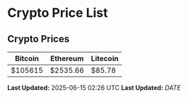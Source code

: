# Crypto Price List

## Crypto Prices
| Bitcoin | Ethereum | Litecoin |
| ------- | -------- | -------- |
| $105615 | $2535.66 | $85.78 |
**Last Updated:** 2025-06-15 02:26 UTC
**Last Updated:** $DATE$
